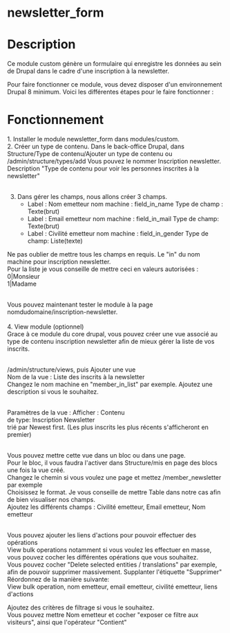 # newsletter_form
<h1>Description</h1>
Ce module custom génère un formulaire qui enregistre les données au
sein de Drupal dans le cadre d'une inscription à la newsletter.

Pour faire fonctionner ce module, vous devez disposer d'un environnement Drupal 8 minimum. 
Voici les différentes étapes pour le faire fonctionner :

<h1>Fonctionnement</h1>
1. Installer le module newsletter_form dans modules/custom.<br>
2. Créer un type de contenu. Dans le back-office Drupal, dans Structure/Type de contenu/Ajouter un type de contenu ou /admin/structure/types/add
Vous pouvez le nommer Inscription newsletter. <br>Description "Type de contenu pour voir les personnes inscrites à la newsletter"<br><br>

3. Dans gérer les champs, nous allons créer 3 champs. <br>
	- Label : Nom emetteur		 nom machine : field_in_name		Type de champ : Texte(brut) <br>
	- Label : Email emetteur	 nom machine : field_in_mail		Type de champ: Texte(brut) <br>
	- Label : Civilité emetteur	nom machine : field_in_gender		Type de champ: Liste(texte)  <br>

Ne pas oublier de mettre tous les champs en requis. Le "in" du nom machine pour inscription newsletter.  <br>
Pour la liste je vous conseille de mettre ceci en valeurs autorisées :   <br>
0|Monsieur   <br>
1|Madame     <br> <br>

Vous pouvez maintenant tester le module à la page nomdudomaine/inscription-newsletter.  <br><br>
4. View module (optionnel)<br>
Grace à ce module du core drupal, vous pouvez créer une vue associé au type de contenu inscription newsletter afin de mieux gérer la liste de vos inscrits.<br><br>

/admin/structure/views, puis Ajouter une vue <br>
Nom de la vue : Liste des inscrits à la newsletter<br>
Changez le nom machine en "member_in_list" par exemple. Ajoutez une description si vous le souhaitez. <br><br>

Paramètres de la vue : Afficher : Contenu   <br>
de type: Inscription Newsletter <br>
trié par Newest first. (Les plus inscrits les plus récents s'afficheront en premier)<br><br>

Vous pouvez mettre cette vue dans un bloc ou dans une page. <br>
Pour le bloc, il vous faudra l'activer dans Structure/mis en page des blocs une fois la vue créé. <br>
Changez le chemin si vous voulez une page et mettez /member_newsletter par exemple<br>
Choisissez le format. Je vous conseille de mettre Table dans notre cas afin de bien visualiser nos champs. <br>
Ajoutez les différents champs : Civilité emetteur, Email emetteur, Nom emetteur<br><br>

Vous pouvez ajouter les liens d'actions pour pouvoir effectuer des opérations<br>
View bulk operations notamment si vous voulez les effectuer en masse, vous pouvez cocher les différentes opérations que vous souhaitez.<br>
Vous pouvez cocher "Delete selected entities / translations" par exemple, afin de pouvoir supprimer massivement. Supplanter l'étiquette "Supprimer"<br>
Réordonnez de la manière suivante: <br>
View bulk operation, nom emetteur, email emetteur, civilité emetteur, liens d'actions<br>

Ajoutez des critères de filtrage si vous le souhaitez. <br>
Vous pouvez mettre Nom emetteur et cocher "exposer ce filtre aux visiteurs", ainsi que l'opérateur "Contient"
